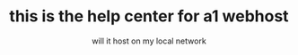 <h1><center>this is the help center for a1 webhost</center></h1>
<center>will it host on my local network</center>
